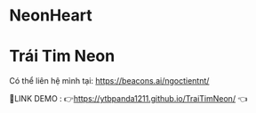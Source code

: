 # NeonHeart
# Trái Tim Neon
Có thể liên hệ mình tại: https://beacons.ai/ngoctientnt/


📌LINK DEMO :
👉https://ytbpanda1211.github.io/TraiTimNeon/ 👈
